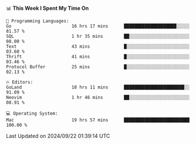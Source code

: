 <!--START_SECTION:waka-->
📊 **This Week I Spent My Time On** 

```text
💬 Programming Languages: 
Go                       16 hrs 17 mins      ████████████████████░░░░░   81.57 % 
SQL                      1 hr 35 mins        ██░░░░░░░░░░░░░░░░░░░░░░░   08.00 % 
Text                     43 mins             █░░░░░░░░░░░░░░░░░░░░░░░░   03.60 % 
Thrift                   41 mins             █░░░░░░░░░░░░░░░░░░░░░░░░   03.46 % 
Protocol Buffer          25 mins             █░░░░░░░░░░░░░░░░░░░░░░░░   02.13 % 

🔥 Editors: 
GoLand                   18 hrs 11 mins      ███████████████████████░░   91.09 % 
Neovim                   1 hr 46 mins        ██░░░░░░░░░░░░░░░░░░░░░░░   08.91 % 

💻 Operating System: 
Mac                      19 hrs 57 mins      █████████████████████████   100.00 % 
```


 Last Updated on 2024/09/22 01:39:14 UTC
<!--END_SECTION:waka-->
